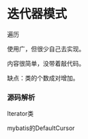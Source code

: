 # 迭代器模式

遍历

使用广，但很少自己去实现。



内容很简单，没带着敲代码。



缺点：类的个数成对增加。



### 源码解析

Iterator类

mybatis的DefaultCursor

